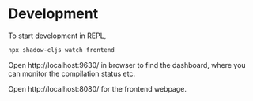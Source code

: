 # Development

To start development in REPL, 

``` bash
npx shadow-cljs watch frontend
```

Open http://localhost:9630/ in browser to find the dashboard, where
you can monitor the compilation status etc.

Open http://localhost:8080/ for the frontend webpage.

